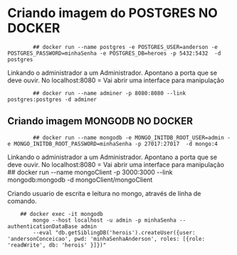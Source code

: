 # Criando imagem do POSTGRES NO DOCKER

            ## docker run --name postgres -e POSTGRES_USER=anderson -e POSTGRES_PASSWORD=minhaSenha -e POSTGRES_DB=heroes -p 5432:5432  -d postgres


Linkando o administrador a um Administrador. Apontano a porta que se deve ouvir. 
    No localhost:8080 = Vai abrir uma interface para manipulação

            ## docker run --name adminer -p 8080:8080 --link postgres:postgres -d adminer



## Criando imagem MONGODB NO DOCKER
            ## docker run --name mongodb -e MONGO_INITDB_ROOT_USER=admin -e MONGO_INITDB_ROOT_PASSWORD=minhaSenha -p 27017:27017  -d mongo:4

Linkando o administrador a um Administrador. Apontano a porta que se deve ouvir. 
    No localhost:8080 = Vai abrir uma interface para manipulação
            ## docker run --name mongoClient -p 3000:3000 --link mongodb:mongodb -d mongoClient/mongoClient

Criando usuario de escrita e leitura no mongo, através de linha de comando.

        ## docker exec -it mongodb
            mongo --host localhost -u admin -p minhaSenha --authenticationDataBase admin 
            --eval "db.getSiblingDB('herois').createUser({user: 'andersonConceicao', pwd: 'minhaSenhaAnderson', roles: [{role: 'readWrite', db: 'herois' }]})"